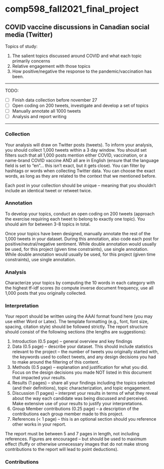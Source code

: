 # comp598_fall2021_final_project
## COVID vaccine discussions in Canadian social media (Twitter)

Topics of study:
1. The salient topics discussed around COVID and what each topic primarily concerns
2. Relative engagement with those topics
3. How positive/negative the response to the pandemic/vaccination has been.
---
TODO:
- [ ] Finish data collection before november 27
- [ ] Open coding on 200 tweets, investigate and develop a set of topics
- [ ] Manually annotate all 1000 tweets
- [ ] Analysis and report writing
---
### Collection
Your analysis will draw on Twitter posts (tweets). To inform your analysis, you should collect 1,000 tweets within a 3 day window. You should set filters such that all 1,000 posts mention either COVID, vaccination, or a name-brand COVID vaccine AND all are in English (ensure that the language field is set to “en”… this isn’t exact, but it gets close). You can filter by
hashtags or words when collecting Twitter data. You can choose the exact words, as long as they are related to the context that we mentioned before.

Each post in your collection should be unique – meaning that you shouldn’t include an identical tweet or retweet twice.

### Annotation
To develop your topics, conduct an open coding on 200 tweets (approach the exercise requiring each tweet to belong to exactly one topic). You should aim for between 3-8 topics
in total.

Once your topics have been designed, manually annotate the rest of the 1,000 tweets in your dataset. During this annotation, also code each post for positive/neutral/negative sentiment. While double annotation would usually be used, for this project (given time
constraints), use single annotation. While double annotation would usually be used, for this project (given time constraints), use single annotation.

### Analysis
Characterize your topics by computing the 10 words in each category with the highest tf-idf scores (to compute inverse document frequency, use all 1,000 posts that you originally collected.

### Interpretation
Your report should be written using the AAAI format found here (you may use either Word or Latex). The template formatting (e.g., font, font size, spacing, citation style) should be followed strictly. The report structure should consist of the following sections (the lengths are suggestions):
1. Introduction (0.5 page) – general overview and key findings
2. Data (0.5 page) – describe your dataset. This should include statistics relevant to the project – the number of tweets you originally started with, the keywords used to collect tweets, and any design decisions you had to make around the filtering of this content.
3. Methods (0.5 page) – explanation and justification for what you did. Focus on the design decisions you made NOT listed in this document that impacted your results.
4. Results (1 pages) – share all your findings including the topics selected (and their definitions), topic characterization, and topic engagement.
5. Discussion (1 pages) – interpret your results in terms of what they reveal about the way each candidate was being discussed and perceived. Make extensive use of your results to justify your interpretations.
6. Group Member contributions (0.25 page) – a description of the contributions each group member made to this project.
7. References (< 1 page) – this is an optional section should you reference other works in your report.

The report must be between 5 and 7 pages in length, not including references. Figures are encouraged – but should be used to maximum effect (fluffy or otherwise unnecessary images that do not make strong contributions to the report will lead to point deductions).

### Contributions